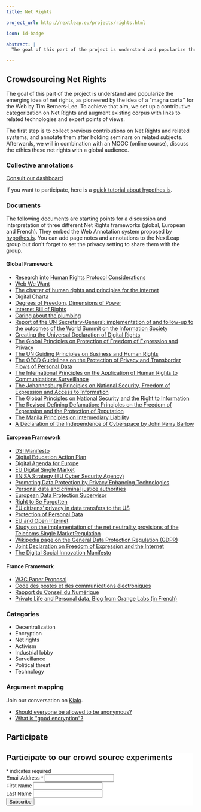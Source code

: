 ```yaml
---
title: Net Rights

project_url: http://nextleap.eu/projects/rights.html

icon: id-badge

abstract: |
  The goal of this part of the project is understand and popularize the emerging idea of net rights, as pioneered by the idea of a "magna carta" for the Web by Tim Berners-Lee. To achieve that aim, we set up a contributive categorization on Net Rights  to collect previous contributions on Net Rights and related systems. Afterwards, we will in combination with an MOOC (online course), discuss the ethics these net rights with a global audience.

---
```


## Crowdsourcing Net Rights

The goal of this part of the project is understand and popularize the emerging idea of net rights, as pioneered by the idea of a "magna carta" for the Web by Tim Berners-Lee. To achieve that aim, we set up a contributive categorization on Net Rights and augment existing corpus with links to related technologies and expert points of views.

 The first step is to collect previous contributions on Net Rights and related systems, and annotate them after holding seminars on related subjects. Afterwards, we will in combination with an MOOC (online course), discuss the ethics these net rights with a global audience.

<div class="row">

<div class="col col-6">

<h3>Collective annotations</h3>

<div class="pb-3 pt-3 text-center">
<a href="http://netrights.iri-research.org" class="btn btn-primary">Consult our dashboard</a>
</div>

<p>If you want to participate, here is a <a href="https://paper.dropbox.com/doc/nextleap-net-rights-contributions-Sga2XgERHwNINzaeVQNoK">quick tutorial about hypothes.is</a>.</p>

<h3 id="documents">Documents</h3>

<p>The following documents are starting points for a discussion and interpretation of three different Net Rights frameworks (global, European and French). They embed the Web Annotation system proposed by <a href="https://hypothes.is">hypothes.is</a>. You can add page notes and annotations to the NextLeap group but don't forget to set the privacy setting to share them with the group.</p>

<h4 id="globalframework">Global Framework</h4>

<ul>
<li><a href="https://via.projet-episteme.org/https://nextleap.eu/netrights/articles/rfc8280.pdf">Research into Human Rights Protocol Considerations</a></li>

<li><a href="https://via.projet-episteme.org/https://webwewant.org/#annotations:AUceYjDSEeenMqMfh3FXBQ">Web We Want</a></li>

<li><a href="https://via.projet-episteme.org/http://internetrightsandprinciples.org/site/wp-content/uploads/2017/03/IRPC_english_4thedition-1.pdf#annotations:PYIH6DDSEeezA6MOqutTVA">The charter of human rights and principles for the internet</a></li>

<li><a href="https://via.projet-episteme.org/https://digitalcharta.eu/#annotations:ZEia6jDSEeef9Gsz7rO3qw">Digital Charta</a></li>

<li><a href="https://via.projet-episteme.org/https://nextleap.eu/netrights/articles/Benkler-Degrees_of_Freedom_Dimensions_of_Power_Final.pdf">Degrees of Freedom, Dimensions of Power</a></li>

<li><a href="https://via.projet-episteme.org/https://nextleap.eu/netrights/articles/Internet Bill of rights-Musiani.pdf">Internet Bill of Rights</a></li>

<li><a href="https://via.projet-episteme.org/https://nextleap.eu/netrights/articles/Musiani_caring-about-the-plumbing.pdf">Caring about the plumbing</a></li>

<li><a href="https://via.projet-episteme.org/https://www.intgovforum.org/multilingual/index.php?q=filedepot_download/4586/590">Report of the UN Secretary-General: implementation of and follow-up to the outcomes of the World Summit on the Information Society</a></li>

<li><a href="https://via.projet-episteme.org/https://www.article19.org/resources/internetofrights-creating-the-universal-declaration-of-digital-rights/">Creating the Universal Declaration of Digital Rights</a></li>

<li><a href="https://via.projet-episteme.org/http://article19.shorthand.com/">The Global Principles on Protection of Freedom of Expression and Privacy</a></li>

<li><a href="https://via.projet-episteme.org/http://www.ohchr.org/Documents/Publications/GuidingPrinciplesBusinessHR_EN.pdf">The UN Guiding Principles on Business and Human Rights</a></li>

<li><a href="https://via.projet-episteme.org/https://www.oecd.org/sti/ieconomy/oecdguidelinesontheprotectionofprivacyandtransborderflowsofpersonaldata.htm">The OECD Guidelines on the Protection of Privacy and Transborder Flows of Personal Data</a></li>

<li><a href="https://via.projet-episteme.org/https://necessaryandproportionate.org/about">The International Principles on the Application of Human Rights to Communications Surveillance</a></li>

<li><a href="https://via.projet-episteme.org/https://www.article19.org/data/files/pdfs/standards/joburgprinciples.pdf">The Johannesburg Principles on National Security, Freedom of Expression and Access to Information</a></li>

<li><a href="https://via.projet-episteme.org/https://www.opensocietyfoundations.org/publications/global-principles-national-security-and-freedom-information-tshwane-principles">The Global Principles on National Security and the Right to Information</a></li>

<li><a href="https://via.projet-episteme.org/https://www.article19.org/data/files/medialibrary/38641/Revised-Defining-Defamation-Principles-2016.pdf">The Revised Defining Defamation: Principles on the Freedom of Expression and the Protection of Reputation</a></li>

<li><a href="https://via.projet-episteme.org/https://www.manilaprinciples.org/">The Manila Principles on Intermediary Liability</a></li>

<li><a href="https://via.projet-episteme.org/https://www.eff.org/fr/cyberspace-independence">A Declaration of the Independence of Cyberspace by John Perry Barlow</a></li>

</ul>

<h4 id="europeanframework">European Framework</h4>

<ul>

<li><a href="https://via.projet-episteme.org/https://www.dsimanifesto.eu/manifesto/">DSI Manifesto</a></li>

<li><a href="https://via.projet-episteme.org/https://ec.europa.eu/education/sites/education/files/digital-education-action-plan.pdf">Digital Education Action Plan</a></li>

<li><a href="https://via.projet-episteme.org/https://nextleap.eu/netrights/articles/digital_agenda_en.pdf">Digital Agenda for Europe</a></li>

<li><a href="https://via.projet-episteme.org/https://nextleap.eu/netrights/articles/Digital_single_market.pdf">EU Digital Single Market</a></li>

<li><a href="https://via.projet-episteme.org/https://www.enisa.europa.eu/publications/corporate/enisa-strategy">ENISA Strategy (EU Cyber Security Agency)</a></li>

<li><a href="https://via.projet-episteme.org/http://eur-lex.europa.eu/legal-content/EN/TXT/HTML/?uri=LEGISSUM:l14555&from=EN">Promoting Data Protection by Privacy Enhancing Technologies</a></li>

<li><a href="https://via.projet-episteme.org/http://eur-lex.europa.eu/legal-content/EN/TXT/PDF/?uri=CELEX:32016L0680&from=EN">Personal data and criminal justice authorities</a></li>

<li><a href="https://via.projet-episteme.org/http://eur-lex.europa.eu/legal-content/EN/TXT/HTML/?uri=LEGISSUM:l24222&from=EN">European Data Protection Supervisor</a></li>

<li><a href="https://via.projet-episteme.org/http://eur-lex.europa.eu/legal-content/EN/TXT/HTML/?uri=LEGISSUM:310401_1&from=EN">Right to Be Forgotten</a></li>

<li><a href="https://via.projet-episteme.org/http://eur-lex.europa.eu/legal-content/EN/TXT/HTML/?uri=LEGISSUM:4298958&from=EN">EU citizens’ privacy in data transfers to the US</a></li>

<li><a href="https://via.projet-episteme.org/http://eur-lex.europa.eu/legal-content/EN/TXT/HTML/?uri=LEGISSUM:310401_2&from=EN">Protection of Personal Data</a></li>

<li><a href="https://via.projet-episteme.org/https://ec.europa.eu/digital-single-market/en/policies/open-internet-net-neutrality">EU and Open Internet</a></li>

<li><a href="https://via.projet-episteme.org/https://ec.europa.eu/digital-single-market/en/news/study-implementation-net-neutrality-provisions-telecoms-single-market-regulation-smart-20170011">Study on the implementation of the net neutrality provisions of the Telecoms Single MarketRegulation</a></li>

<li><a href="https://via.projet-episteme.org/https://en.wikipedia.org/wiki/General_Data_Protection_Regulation">Wikipedia page on the General Data Protection Regulation (GDPR)</a></li>

<li><a href="https://via.projet-episteme.org/http://www.osce.org/fom/78309?download=true"> Joint Declaration on Freedom of Expression and the Internet</a></li>

<li><a href="https://via.projet-episteme.org/https://www.dsimanifesto.eu/manifesto/">The Digital Social Innovation Manifesto</a></li>

</ul>

<h4 id="franceframework">France Framework</h4>
<ul>
<li><a href="https://via.projet-episteme.org/https://nextleap.eu/netrights/articles/W3C-paper-proposal.pdf">W3C Paper Proposal</a></li>

<li><a href="https://via.projet-episteme.org/https://www.legifrance.gouv.fr/affichCodeArticle.do?cidTexte=LEGITEXT000006070987&idArticle=LEGIARTI000006465770&dateTexte=&categorieLien=cid">Code des postes et des communications électroniques</a></li>

<li><a href="https://via.projet-episteme.org/http://www2.assemblee-nationale.fr/static/14/numerique/numerique_rapport.pdf#annotations:TrrkxjDSEeeuO5cxMQ9ztg">Rapport du Conseil du Numérique</a></li>

<li><a href="https://via.projet-episteme.org/https://digital-society-forum.orange.com/fr/les-forums/100-forum-vie_privee_et_donnees_personnelles">Private Life and Personal data, Blog from Orange Labs (in French)</a></li>
</ul>

<h3 id="categories">Categories</h3>

<ul>
<li>Decentralization</li>
<li>Encryption</li>
<li>Net rights</li>
<li>Activism</li>
<li>Industrial lobby</li>
<li>Surveillance</li>
<li>Political threat</li>
<li>Technology</li>
</ul>

</div>
<div class="col col-6">

<h3>Argument mapping</h3>

<p>Join our conversation on <a href="https://www.kialo.com/team?subdomain=DigitalRights">Kialo</a>.</p>

<ul>
	<li><a href="https://www.kialo.com/invited?token=005-3df7a9b3-5ac7-415f-9618-008cddadc540">Should everyone be allowed to be anonymous?</a></li>
	<li><a href="https://www.kialo.com/invited?token=005-318b8112-dd2a-41ee-8c57-44ef9d4263d7">What is "good encryption"?</a></li>
</ul>

</div>
</div>

## Participate
<!-- Begin MailChimp Signup Form -->
<link href="//cdn-images.mailchimp.com/embedcode/classic-10_7.css" rel="stylesheet" type="text/css">
<style type="text/css">
	#mc_embed_signup{background:#fff; clear:left; font:14px Helvetica,Arial,sans-serif;  width:500px;}
	/* Add your own MailChimp form style overrides in your site stylesheet or in this style block.
	   We recommend moving this block and the preceding CSS link to the HEAD of your HTML file. */
</style>
<div id="mc_embed_signup">
<form action="//nextleap.us15.list-manage.com/subscribe/post?u=3cdfd2d0294a3fa0a920f0528&amp;id=bcb4cc95e9" method="post" id="mc-embedded-subscribe-form" name="mc-embedded-subscribe-form" class="validate" target="_blank" novalidate>
    <div id="mc_embed_signup_scroll">
	<h2>Participate to our crowd source experiments</h2>
<div class="indicates-required"><span class="asterisk">*</span> indicates required</div>
<div class="mc-field-group">
	<label for="mce-EMAIL">Email Address  <span class="asterisk">*</span>
</label>
	<input type="email" value="" name="EMAIL" class="required email" id="mce-EMAIL">
</div>
<div class="mc-field-group">
	<label for="mce-FNAME">First Name </label>
	<input type="text" value="" name="FNAME" class="" id="mce-FNAME">
</div>
<div class="mc-field-group">
	<label for="mce-LNAME">Last Name </label>
	<input type="text" value="" name="LNAME" class="" id="mce-LNAME">
</div>
	<div id="mce-responses" class="clear">
		<div class="response" id="mce-error-response" style="display:none"></div>
		<div class="response" id="mce-success-response" style="display:none"></div>
	</div>    <!-- real people should not fill this in and expect good things - do not remove this or risk form bot signups-->
    <div style="position: absolute; left: -5000px;" aria-hidden="true"><input type="text" name="b_3cdfd2d0294a3fa0a920f0528_bcb4cc95e9" tabindex="-1" value=""></div>
    <div class="clear"><input type="submit" value="Subscribe" name="subscribe" id="mc-embedded-subscribe" class="button"></div>
    </div>
</form>
</div>
<script type='text/javascript' src='//s3.amazonaws.com/downloads.mailchimp.com/js/mc-validate.js'></script><script type='text/javascript'>(function($) {window.fnames = new Array(); window.ftypes = new Array();fnames[0]='EMAIL';ftypes[0]='email';fnames[1]='FNAME';ftypes[1]='text';fnames[2]='LNAME';ftypes[2]='text';}(jQuery));var $mcj = jQuery.noConflict(true);</script>
<!--End mc_embed_signup-->
